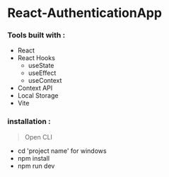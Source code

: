 # React-AuthenticationApp

### Tools built with :
- React 
- React Hooks
  - useState
  - useEffect 
  - useContext 
- Context API 
- Local Storage
- Vite

### installation :
> Open CLI
- cd 'project name' for windows
- npm install
- npm run dev
